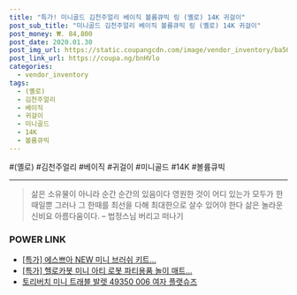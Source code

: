 ```yaml
--- 
title: "특가! 미니골드 김천주얼리 베이직 볼륨큐빅 링 (옐로) 14K 귀걸이" 
post_sub_title: "미니골드 김천주얼리 베이직 볼륨큐빅 링 (옐로) 14K 귀걸이" 
post_money: ₩. 84,800 
post_date: 2020.01.30 
post_img_url: https://static.coupangcdn.com/image/vendor_inventory/ba50/004ac7fdabfd6370658f94073ae60c93d77e2b443edb0328d51ba167e95a.PNG 
post_link_url: https://coupa.ng/bnHVlo 
categories: 
  - vendor_inventory 
tags: 
  - (옐로) 
  - 김천주얼리 
  - 베이직 
  - 귀걸이 
  - 미니골드 
  - 14K 
  - 볼륨큐빅 
--- 
```

  #(옐로) #김천주얼리 #베이직 #귀걸이 #미니골드 #14K #볼륨큐빅 
<hr> 

> 삶은 소유물이 아니라 순간 순간의 있음이다 영원한 것이 어디 있는가 모두가 한때일뿐 그러나 그 한때를 최선을 다해 최대한으로 살수 있어야 한다 삶은 놀라운 신비요 아름다움이다. – 법정스님 버리고 떠나기 


### POWER LINK

* <a href="https://blog.naver.com/an0733/221787256235" target="_blank">[특가] 에스쁘아 NEW 미니 브러쉬 키트...</a>
* <a href="https://blog.naver.com/an0733/221787011130" target="_blank">[특가] 헬로카봇 미니 아티 로봇 파티용품 놀이 매트...</a>
* <a href="https://blog.naver.com/sakai111/221785135495" target="_blank">토리버치 미니 트래블 발렛 49350 006 여자 플랫슈즈</a>
